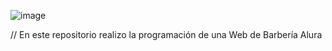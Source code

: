 ![image](https://github.com/programacioncarolina1980/Alura-Latam--Oracle/assets/98441984/92aa4529-2f2b-49f6-b1d5-483207f746df)

// En este  repositorio realizo la programación de una Web de Barbería Alura 
